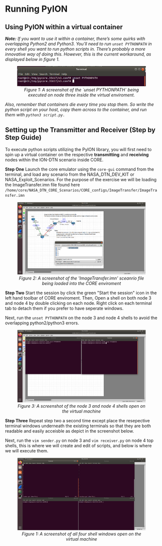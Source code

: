 # Running PyION

## Using PyION within a virtual container

***Note:** If you want to use it within a container, there’s some quirks with overlapping Python2 and Python3. You’ll need to run `unset PYTHONPATH` in every shell you want to run python scripts in. There’s probably a more innovative way of doing this. However, this is the current workaround, as displayed below in _figure 1_.*

<figure align="center">
  <img src="https://github.com/NASA-Protocol-Exploits/handbook/blob/main/docs/image-resources/running-pyion-doc/executing-unset-pythonpath.PNG?raw=true"/>
  <figcaption><i>Figure 1: A screenshot of the `unset PYTHONPATH` being executed on node three inside the virtual enviroment.</i></figcaption>
</figure>

*Also, remember that containers die every time you stop them. So write the python script on your host, copy them across to the container, and run them with `python3 script.py.`*

## Setting up the Transmitter and Receiver  (Step by Step Guide)

To execute python scripts utilizing the PyION library, you will first need to spin up a virtual container on the respective **transmitting** and **receiving** nodes within the ION-DTN scenario inside CORE.

**Step One**
Launch the core emulator using the `core-gui` command from the terminal, and load any scenario from the  NASA_DTN_DEV_KIT or NASA_Exploit_Scenarios. For the purpose of the exercise we will be loading the ImageTransfer.imn file found here `/home/core/NASA_DTN_CORE_Scenarios/CORE_configs/ImageTransfer/ImageTransfer.imn`

<figure align="center">
  <img src="https://github.com/NASA-Protocol-Exploits/handbook/blob/main/docs/image-resources/running-pyion-doc/load-base-image-transfer-scenario.PNG?raw=true"/>
  <figcaption><i>Figure 2: A screenshot of the 'ImageTransfer.imn' sceanrio file being loaded into the CORE enviroment</i></figcaption>
</figure>

**Step Two**
Start the session by click the green "Start the session" icon in the left hand toolbar of CORE enviroment. Then, Open a shell on both node 3 and node 4 by double clicking on each node. Right click on each terminal tab to detach them if you prefer to have seperate windows. 

Next, run the `unset PYTHONPATH` on the node 3 and node 4 shells to avoid the overlapping python2/python3 errors. 

<figure align="center">
  <img src="https://github.com/NASA-Protocol-Exploits/handbook/blob/main/docs/image-resources/running-pyion-doc/spawn-shells-for-node3-and-node4.PNG?raw=true"/>
  <figcaption><i>Figure 3: A screenshot of the node 3 and node 4 shells open on the virtual machine</i></figcaption>
</figure>

**Step Three**
Repeat step two a second time except place the resepective terminal windows underneath the existing terminals so that they are both readable and easily acceisble as depict in the screenshot below. 

Next, run the `vim sender.py` on node 3 and `vim receiver.py` on node 4 top shells, this is where we will create and edit of scripts, and below is where we will execute them.

<figure align="center">
  <img src="https://github.com/NASA-Protocol-Exploits/handbook/blob/main/docs/image-resources/running-pyion-doc/spawn-shells-for-node3-and-node4-again.PNG?raw=true"/>
  <figcaption><i>Figure 1: A screenshot of all four shell windows open on the virtual machine</i></figcaption>
</figure>
